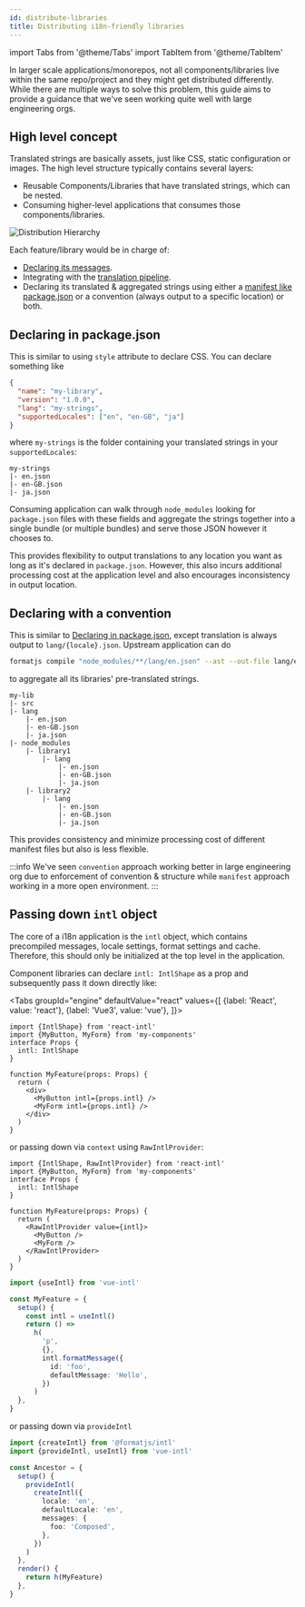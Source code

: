 ```yaml
---
id: distribute-libraries
title: Distributing i18n-friendly libraries
---
```


import Tabs from '@theme/Tabs'
import TabItem from '@theme/TabItem'

In larger scale applications/monorepos, not all components/libraries live within the same repo/project and they might get distributed differently. While there are multiple ways to solve this problem, this guide aims to provide a guidance that we've seen working quite well with large engineering orgs.

## High level concept

Translated strings are basically assets, just like CSS, static configuration or images. The high level structure typically contains several layers:

- Reusable Components/Libraries that have translated strings, which can be nested.
- Consuming higher-level applications that consumes those components/libraries.

![Distribution Hierarchy](/img/distribute-libs.svg)

Each feature/library would be in charge of:

- [Declaring its messages](../getting-started/message-declaration.md).
- Integrating with the [translation pipeline](../getting-started/application-workflow.md).
- Declaring its translated & aggregated strings using either a [manifest like package.json](https://docs.npmjs.com/files/package.json) or a convention (always output to a specific location) or both.

## Declaring in package.json

This is similar to using `style` attribute to declare CSS. You can declare something like

```json
{
  "name": "my-library",
  "version": "1.0.0",
  "lang": "my-strings",
  "supportedLocales": ["en", "en-GB", "ja"]
}
```

where `my-strings` is the folder containing your translated strings in your `supportedLocales`:

```
my-strings
|- en.json
|- en-GB.json
|- ja.json
```

Consuming application can walk through `node_modules` looking for `package.json` files with these fields and aggregate the strings together into a single bundle (or multiple bundles) and serve those JSON however it chooses to.

This provides flexibility to output translations to any location you want as long as it's declared in `package.json`. However, this also incurs additional processing cost at the application level and also encourages inconsistency in output location.

## Declaring with a convention

This is similar to [Declaring in package.json](#declaring-in-packagejson), except translation is always output to `lang/{locale}.json`. Upstream application can do

```sh
formatjs compile "node_modules/**/lang/en.json" --ast --out-file lang/en.json
```

to aggregate all its libraries' pre-translated strings.

```
my-lib
|- src
|- lang
    |- en.json
    |- en-GB.json
    |- ja.json
|- node_modules
    |- library1
        |- lang
            |- en.json
            |- en-GB.json
            |- ja.json
    |- library2
        |- lang
            |- en.json
            |- en-GB.json
            |- ja.json
```

This provides consistency and minimize processing cost of different manifest files but also is less flexible.

:::info
We've seen `convention` approach working better in large engineering org due to enforcement of convention & structure while `manifest` approach working in a more open environment.
:::

## Passing down `intl` object

The core of a i18n application is the `intl` object, which contains precompiled messages, locale settings, format settings and cache. Therefore, this should only be initialized at the top level in the application.

Component libraries can declare `intl: IntlShape` as a prop and subsequently pass it down directly like:

<Tabs
groupId="engine"
defaultValue="react"
values={[
{label: 'React', value: 'react'},
{label: 'Vue3', value: 'vue'},
]}>

<TabItem value="react">

```tsx
import {IntlShape} from 'react-intl'
import {MyButton, MyForm} from 'my-components'
interface Props {
  intl: IntlShape
}

function MyFeature(props: Props) {
  return (
    <div>
      <MyButton intl={props.intl} />
      <MyForm intl={props.intl} />
    </div>
  )
}
```

or passing down via `context` using `RawIntlProvider`:

```tsx
import {IntlShape, RawIntlProvider} from 'react-intl'
import {MyButton, MyForm} from 'my-components'
interface Props {
  intl: IntlShape
}

function MyFeature(props: Props) {
  return (
    <RawIntlProvider value={intl}>
      <MyButton />
      <MyForm />
    </RawIntlProvider>
  )
}
```

</TabItem>

<TabItem value="vue">

```ts
import {useIntl} from 'vue-intl'

const MyFeature = {
  setup() {
    const intl = useIntl()
    return () =>
      h(
        'p',
        {},
        intl.formatMessage({
          id: 'foo',
          defaultMessage: 'Hello',
        })
      )
  },
}
```

or passing down via `provideIntl`

```ts
import {createIntl} from '@formatjs/intl'
import {provideIntl, useIntl} from 'vue-intl'

const Ancestor = {
  setup() {
    provideIntl(
      createIntl({
        locale: 'en',
        defaultLocale: 'en',
        messages: {
          foo: 'Composed',
        },
      })
    )
  },
  render() {
    return h(MyFeature)
  },
}
```

</TabItem>
</Tabs>
